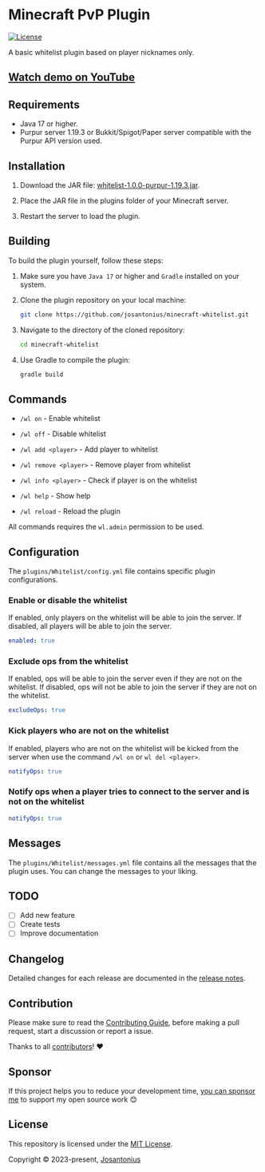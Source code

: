 # Minecraft PvP Plugin

[![License](https://img.shields.io/github/license/josantonius/minecraft-whitelist)](LICENSE)

A basic whitelist plugin based on player nicknames only.

## [Watch demo on YouTube](https://www.youtube.com/watch?v=LRzij_6m5wE)

## Requirements

- Java 17 or higher.
- Purpur server 1.19.3 or Bukkit/Spigot/Paper server compatible with the Purpur API version used.

## Installation

1. Download the JAR file: [whitelist-1.0.0-purpur-1.19.3.jar](/build/libs/whitelist-1.0.0-purpur-1.19.3.jar).

1. Place the JAR file in the plugins folder of your Minecraft server.

1. Restart the server to load the plugin.

## Building

To build the plugin yourself, follow these steps:

1. Make sure you have `Java 17` or higher and `Gradle` installed on your system.

1. Clone the plugin repository on your local machine:

    ```bash
    git clone https://github.com/josantonius/minecraft-whitelist.git
    ```

1. Navigate to the directory of the cloned repository:

    ```bash
    cd minecraft-whitelist
    ```

1. Use Gradle to compile the plugin:

    ```bash
    gradle build
    ```

## Commands

- `/wl on` - Enable whitelist

- `/wl off` - Disable whitelist

- `/wl add <player>` - Add player to whitelist

- `/wl remove <player>` - Remove player from whitelist

- `/wl info <player>` - Check if player is on the whitelist

- `/wl help` - Show help

- `/wl reload` - Reload the plugin

All commands requires the `wl.admin` permission to be used.

## Configuration

The `plugins/Whitelist/config.yml` file contains specific plugin configurations.

### Enable or disable the whitelist

If enabled, only players on the whitelist will be able to join the server. If disabled,
all players will be able to join the server.

```yaml
enabled: true
```

### Exclude ops from the whitelist

If enabled, ops will be able to join the server even if they are not on the whitelist.
If disabled, ops will not be able to join the server if they are not on the whitelist.

```yaml
excludeOps: true
```

### Kick players who are not on the whitelist

If enabled, players who are not on the whitelist will be kicked from the server when use
the command `/wl on` or `wl del <player>`.

```yaml
notifyOps: true
```

### Notify ops when a player tries to connect to the server and is not on the whitelist

```yaml
notifyOps: true
```

## Messages

The `plugins/Whitelist/messages.yml` file contains all the messages that the plugin uses.
You can change the messages to your liking.

## TODO

- [ ] Add new feature
- [ ] Create tests
- [ ] Improve documentation

## Changelog

Detailed changes for each release are documented in the
[release notes](https://github.com/josantonius/minecraft-whitelist/releases).

## Contribution

Please make sure to read the [Contributing Guide](.github/CONTRIBUTING.md), before making a pull
request, start a discussion or report a issue.

Thanks to all [contributors](https://github.com/josantonius/minecraft-whitelist/graphs/contributors)! :heart:

## Sponsor

If this project helps you to reduce your development time,
[you can sponsor me](https://github.com/josantonius#sponsor) to support my open source work :blush:

## License

This repository is licensed under the [MIT License](LICENSE).

Copyright © 2023-present, [Josantonius](https://github.com/josantonius#contact)
